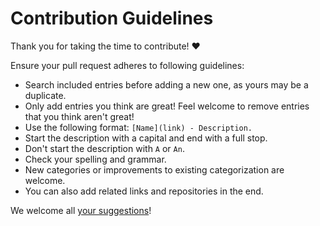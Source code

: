 # Contribution Guidelines

Thank you for taking the time to contribute! ♥️

Ensure your pull request adheres to following guidelines:

- Search included entries before adding a new one, as yours may be a duplicate.
- Only add entries you think are great! Feel welcome to remove entries that you think aren't great!
- Use the following format: `[Name](link) - Description.`
- Start the description with a capital and end with a full stop.
- Don't start the description with `A` or `An`.
- Check your spelling and grammar.
- New categories or improvements to existing categorization are welcome.
- You can also add related links and repositories in the end.

We welcome all [your suggestions](../../edit/master/README.md)!
